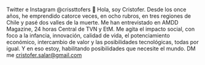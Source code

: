 Twitter e Instagram @crissttofers
 👋 Hola, soy Cristofer. Desde los once años, he emprendido catorce veces, en ocho rubros, en tres regiones de Chile y pasé dos valles de la muerte. Me han entrevistado en AMDD Magazine, 24 horas Central de TVN y EtM.
Me agita el impacto social, con foco a la infancia, innovación, calidad de vida, el potenciamiento económico, intercambio de valor y las posibilidades tecnológicas, todas por igual. Y en eso estoy, habilitando posibilidades que necesite el mundo.
DM me cristofer.salar@gmail.com
